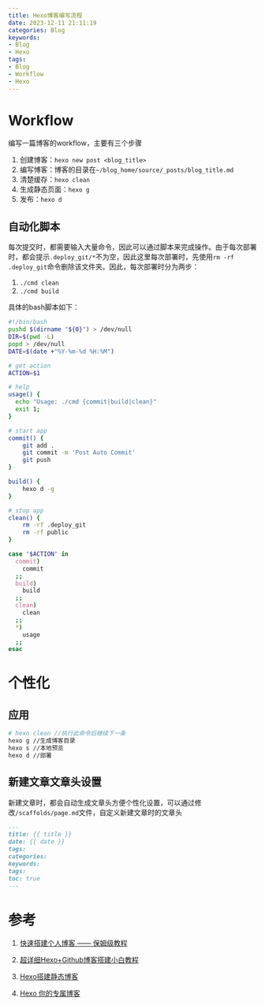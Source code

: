 ```yaml
---
title: Hexo博客编写流程
date: 2023-12-11 21:11:19
categories: Blog
keywords:
- Blog
- Hexo
tags:
- Blog
- Workflow
- Hexo
---
```


# Workflow

编写一篇博客的workflow，主要有三个步骤

1. 创建博客：`hexo new post <blog_title>`
2. 编写博客：博客的目录在`~/blog_home/source/_posts/blog_title.md`
2. 清楚缓存：`hexo clean`
3. 生成静态页面：`hexo g`
4. 发布：`hexo d`

## 自动化脚本

每次提交时，都需要输入大量命令，因此可以通过脚本来完成操作。由于每次部署时，都会提示`.deploy_git/*`不为空，因此这里每次部署时，先使用`rm -rf .deploy_git`命令删除该文件夹。因此，每次部署时分为两步：

1. `./cmd clean`
2. `./cmd build`

具体的bash脚本如下：

```bash
#!/bin/bash
pushd $(dirname "${0}") > /dev/null
DIR=$(pwd -L)
popd > /dev/null
DATE=$(date +"%Y-%m-%d %H:%M")

# get action
ACTION=$1

# help
usage() {
  echo "Usage: ./cmd {commit|build|clean}"
  exit 1;
}

# start app
commit() {
    git add .
    git commit -m 'Post Auto Commit'
    git push
}

build() {
    hexo d -g
}

# stop app
clean() {
    rm -rf .deploy_git
    rm -rf public
}

case "$ACTION" in
  commit)
    commit
  ;;
  build)
    build
  ;;
  clean)
    clean
  ;;
  *)
    usage
  ;;
esac
```



# 个性化

## 应用

```bash
# hexo clean //执行此命令后继续下一条
hexo g //生成博客目录
hexo s //本地预览
hexo d //部署
```

## 新建文章文章头设置

新建文章时，都会自动生成文章头方便个性化设置，可以通过修改`/scaffolds/page.md`文件，自定义新建文章时的文章头

```md
---
title: {{ title }}
date: {{ date }}
tags: 
categories: 
keywords:
tags:
toc: true
---
```

# 参考

1. [快速搭建个人博客 —— 保姆级教程](https://pdpeng.github.io/2022/01/19/setup-personal-blog/#%E6%9C%AC%E5%9C%B0%E7%8E%AF%E5%A2%83)

2. [超详细Hexo+Github博客搭建小白教程](https://godweiyang.com/2018/04/13/hexo-blog/#toc-heading-10)

3. [Hexo搭建静态博客](https://leader.js.cool/basic/md/hexo/#1-%E6%96%B0%E5%BB%BA%E4%BB%A3%E7%A0%81%E4%BB%93%E5%BA%93)
4. [Hexo 你的专属博客](https://dc1y.github.io/hexo-your-blog/)
